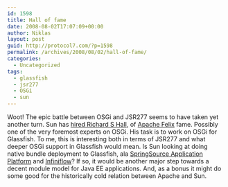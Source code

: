 ```yaml
---
id: 1598
title: Hall of fame
date: 2008-08-02T17:07:09+00:00
author: Niklas
layout: post
guid: http://protocol7.com/?p=1598
permalink: /archives/2008/08/02/hall-of-fame/
categories:
  - Uncategorized
tags:
  - glassfish
  - jsr277
  - OSGi
  - sun
---
```

<div class='microid-1a0a9a8e91f47dda5d0755127ea3bc4afcc33d7d'>
  <p>
    Woot! The epic battle between OSGi and JSR277 seems to have taken yet another turn. Sun has <a href="http://markmail.org/message/pokdlphe3c6p53wj">hired Richard S Hall</a>, of <a href="http://felix.apache.org/site/index.html">Apache Felix</a> fame. Possibly one of the very foremost experts on OSGi. His task is to work on OSGi for Glassfish. To me, this is interesting both in terms of JSR277 and what deeper OSGi support in Glassfish would mean. Is Sun looking at doing native bundle deployment to Glassfish, ala <a href="http://www.springsource.com/products/suite/applicationplatform">SpringSource Application Platform</a> and <a href="http://www.paremus.com/products/products.html">Infiniflow</a>? If so, it would be another major step towards a decent module model for Java EE applications. And, as a bonus it might do some good for the historically cold relation between Apache and Sun.
  </p>
</div>